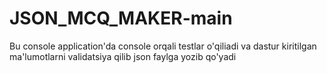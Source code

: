 # JSON_MCQ_MAKER-main
Bu console application'da console orqali testlar o'qiliadi va dastur kiritilgan ma'lumotlarni validatsiya qilib json faylga yozib qo'yadi



